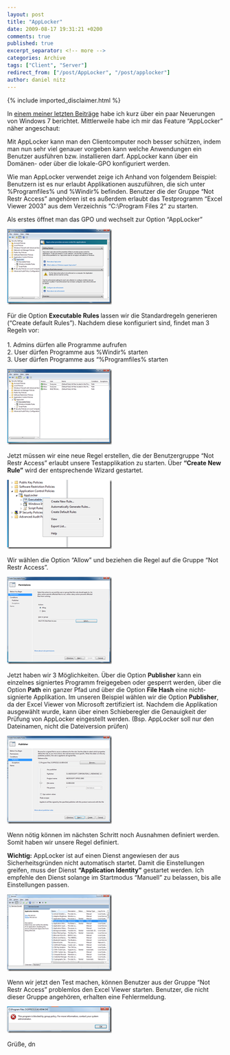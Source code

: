 ```yaml
---
layout: post
title: "AppLocker"
date: 2009-08-17 19:31:21 +0200
comments: true
published: true
excerpt_separator: <!-- more -->
categories: Archive
tags: ["Client", "Server"]
redirect_from: ["/post/AppLocker", "/post/applocker"]
author: daniel nitz
---
```

<!-- more -->
{% include imported_disclaimer.html %}
<p>In <a href="/post/Windows-7-Neuerungen-auf-den-ersten-Blick.aspx" target="_blank">einem meiner letzten Beiträge</a> habe ich kurz über ein paar Neuerungen von Windows 7 berichtet. Mittlerweile habe ich mir das Feature “AppLocker” näher angeschaut:</p>  <p>Mit AppLocker kann man den Clientcomputer noch besser schützen, indem man nun sehr viel genauer vorgeben kann welche Anwendungen ein Benutzer ausführen bzw. installieren darf. AppLocker kann über ein Domänen- oder über die lokale-GPO konfiguriert werden.</p>  <p>Wie man AppLocker verwendet zeige ich Anhand von folgendem Beispiel: Benutzern ist es nur erlaubt Applikationen auszuführen, die sich unter %Programfiles% und %Windir% befinden. Benutzer die der Gruppe “Not Restr Access” angehören ist es außerdem erlaubt das Testprogramm “Excel Viewer 2003” aus dem Verzeichnis “C:\Program Files 2” zu starten. </p>  <p>Als erstes öffnet man das GPO und wechselt zur Option “AppLocker”</p>  <p><a href="/assets/image_52.png" target="_blank"><img style="border-bottom: 0px; border-left: 0px; display: inline; border-top: 0px; border-right: 0px" title="image" border="0" alt="image" src="/assets/image_thumb_52.png" width="244" height="176" /></a>&#160;</p>  <p>Für die Option <strong>Executable Rules </strong>lassen wir die Standardregeln generieren (“Create default Rules”). Nachdem diese konfiguriert sind, findet man 3 Regeln vor:    <br />    <br />1. Admins dürfen alle Programme aufrufen    <br />2. User dürfen Programme aus %Windir% starten    <br />3. User dürfen Programme aus “%Programfiles% starten</p>  <p><a href="/assets/image_53.png" target="_blank"><img style="border-bottom: 0px; border-left: 0px; display: inline; border-top: 0px; border-right: 0px" title="image" border="0" alt="image" src="/assets/image_thumb_53.png" width="244" height="176" /></a> </p>  <p>Jetzt müssen wir eine neue Regel erstellen, die der Benutzergruppe “Not Restr Access” erlaubt unsere Testapplikation zu starten. Über <strong>“Create New Rule”</strong> wird der entsprechende Wizard gestartet.</p>  <p><a href="/assets/image_54.png" target="_blank"><img style="border-bottom: 0px; border-left: 0px; display: inline; border-top: 0px; border-right: 0px" title="image" border="0" alt="image" src="/assets/image_thumb_54.png" width="244" height="161" /></a> </p>  <p>Wir wählen die Option “Allow” und beziehen die Regel auf die Gruppe “Not Restr Access”.</p>  <p><a href="/assets/image_55.png" target="_blank"><img style="border-bottom: 0px; border-left: 0px; display: inline; border-top: 0px; border-right: 0px" title="image" border="0" alt="image" src="/assets/image_thumb_55.png" width="244" height="203" /></a> </p>  <p>Jetzt haben wir 3 Möglichkeiten. Über die Option <strong>Publisher</strong> kann ein einzelnes signiertes Programm freigegeben oder gesperrt werden, über die Option <strong>Path</strong> ein ganzer Pfad und über die Option <strong>File Hash</strong> eine nicht-signierte Applikation. Im unseren Beispiel wählen wir die Option <strong>Publisher</strong>, da der Excel Viewer von Microsoft zertifiziert ist. Nachdem die Applikation ausgewählt wurde, kann über einen Schieberegler die Genauigkeit der Prüfung von AppLocker eingestellt werden. (Bsp. AppLocker soll nur den Dateinamen, nicht die Dateiversion prüfen)</p>  <p><a href="/assets/image_56.png" target="_blank"><img style="border-bottom: 0px; border-left: 0px; display: inline; border-top: 0px; border-right: 0px" title="image" border="0" alt="image" src="/assets/image_thumb_56.png" width="244" height="205" /></a> </p>  <p>Wenn nötig können im nächsten Schritt noch Ausnahmen definiert werden. Somit haben wir unsere Regel definiert.</p>  <p><strong>Wichtig:</strong> AppLocker ist auf einen Dienst angewiesen der aus Sicherheitsgründen nicht automatisch startet. Damit die Einstellungen greifen, muss der Dienst <strong>“Application Identity”</strong> gestartet werden. Ich empfehle den Dienst solange im Startmodus “Manuell” zu belassen, bis alle Einstellungen passen.</p>  <p><a href="/assets/image_57.png" target="_blank"><img style="border-bottom: 0px; border-left: 0px; display: inline; border-top: 0px; border-right: 0px" title="image" border="0" alt="image" src="/assets/image_thumb_57.png" width="244" height="179" /></a> </p>  <p>Wenn wir jetzt den Test machen, können Benutzer aus der Gruppe “Not Restr Access” problemlos den Excel Viewer starten. Benutzer, die nicht dieser Gruppe angehören, erhalten eine Fehlermeldung.</p>  <p><a href="/assets/image_58.png" target="_blank"><img style="border-bottom: 0px; border-left: 0px; display: inline; border-top: 0px; border-right: 0px" title="image" border="0" alt="image" src="/assets/image_thumb_58.png" width="244" height="62" /></a> </p>  <p>Grüße, dn</p>
